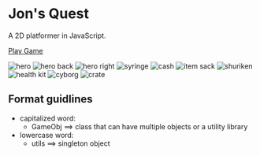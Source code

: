 Jon's Quest
===========

A 2D platformer in JavaScript.

[Play Game](http://jonw.me/games/jonsQuest)

![hero](http://jonmann20.github.io/games/common/img/player/playerDown.png) 
![hero back](http://jonmann20.github.io/games/common/img/player/playerUp.png) 
![hero right](http://jonmann20.github.io/games/common/img/player/playerRight_Run3.png)
![syringe](http://jonmann20.github.io/games/jonsQuest/img/syringe.png)
![cash](http://jonmann20.github.io/games/jonsQuest/img/cash.png)
![item sack](http://jonmann20.github.io/games/jonsQuest/img/sack.png)
![shuriken](http://jonmann20.github.io/games/jonsQuest/img/shuriken.png)
![health kit](http://jonmann20.github.io/games/jonsQuest/img/medKit.png)
![cyborg](http://jonmann20.github.io/games/jonsQuest/img/cyborgBnW.png)
![crate](http://jonmann20.github.io/games/jonsQuest/img/crate.png)

Format guidlines
----------------
* capitalized word:
	* GameObj ==> class that can have multiple objects or a utility library
* lowercase word:
	* utils ==> singleton object

